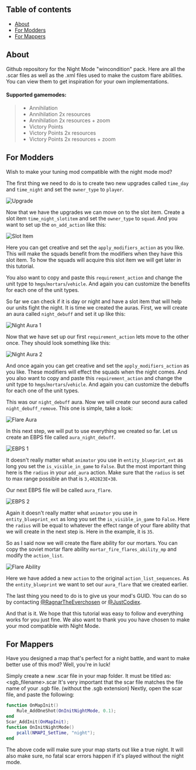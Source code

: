 ## Table of contents
* [About](https://github.com/RagnarTheEverchosen/CoH2NightMode#about)
* [For Modders](https://github.com/RagnarTheEverchosen/CoH2NightMode#for-modders)
* [For Mappers](https://github.com/RagnarTheEverchosen/CoH2NightMode#for-mappers)


## About
Github repository for the Night Mode "wincondition" pack. Here are all the .scar files as well as the .xml files used to make the custom flare abilities. You can view them to get inspiration for your own implementations.

#### Supported gamemodes:
> - Annihilation
> - Annihilation 2x resources
> - Annihilation 2x resources + zoom
> - Victory Points
> - Victory Points 2x resources
> - Victory Points 2x resources + zoom

## For Modders
Wish to make your tuning mod compatible with the night mode mod?

The first thing we need to do is to create two new upgrades called `time_day` and `time_night` and set the `owner_type` to `player`.

![Upgrade](https://i.imgur.com/WrnufDd.png)

Now that we have the upgrades we can move on to the slot item. Create a slot item `time_night_slotitem` and set the `owner_type` to `squad`. And you want to set up the `on_add_action` like this:

![Slot Item](https://i.imgur.com/JzDgoh5.png)

Here you can get creative and set the `apply_modifiers_action` as you like. This will make the squads benefit from the modifiers when they have this slot item. To how the squads will acquire this slot item we will get later in this tutorial.

You also want to copy and paste this `requirement_action` and change the unit type to `hmgs`/`mortars`/`vehicle`. And again you can customize the benefits for each one of the unit types. 

So far we can check if it is day or night and have a slot item that will help our units fight the night. It is time we created the auras. First, we will create an aura called `night_debuff` and set it up like this:

![Night Aura 1](https://i.imgur.com/65f7fLu.png)

Now that we have set up our first `requirement_action` lets move to the other once. They should look something like this:

![Night Aura 2](https://i.imgur.com/7o9PMvl.png)

And once again you can get creative and set the `apply_modifiers_action` as you like. These modifiers will effect the squads when the night comes. And you also want to copy and paste this `requirement_action` and change the unit type to `hmgs`/`mortars`/`vehicle`. And again you can customize the debuffs for each one of the unit types.

This was our `night_debuff` aura. Now we will create our second aura called `night_debuff_remove`. This one is simple, take a look:

![Flare Aura](https://i.imgur.com/Zq9hUAv.png)

In this next step, we will put to use everything we created so far. Let us create an EBPS file called `aura_night_debuff`.

![EBPS 1](https://i.imgur.com/tpiUvht.png)

It doesn't really matter what `animator` you use in `entity_blueprint_ext` as long you set the `is_visible_in_game` to `False`. But the most important thing here is the `radius` in your `add_aura` action. Make sure that the `radius` is set to max range possible an that is `3,402823E+38`.

Our next EBPS file will be called `aura_flare`.

![EBPS 2](https://i.imgur.com/OLRxqS4.png)

Again it doesn't really matter what `animator` you use in `entity_blueprint_ext` as long you set the `is_visible_in_game` to `False`. Here the `radius` will be equal to whatever the effect range of your flare ability that we will create in the next step is. Here in the example, it is `35`.

So as I said now we will create the flare ability for our mortars. You can copy the soviet mortar flare ability `mortar_fire_flares_ability_mp` and modify the `action_list`.

![Flare Ability](https://i.imgur.com/9KMpnm4.png)

Here we have added a new `action` to the original `action_list_sequences`. As the `entity_blueprint` we want to set our `aura_flare` that we created earlier.

The last thing you need to do is to give us your mod's GUID. You can do so by contacting [@RagnarTheEverchosen](https://steamcommunity.com/id/ragnarthegamer/) or [@JustCodiex](https://steamcommunity.com/id/CoDiEx/). 

And that is it. We hope that this tutorial was easy to follow and everything works for you just fine. We also want to thank you you have chosen to make your mod compatible with Night Mode.

## For Mappers
Have you designed a map that's perfect for a night battle, and want to make better use of this mod?
Well, you're in luck!

Simply create a new .scar file in your map folder. It must be titled as:
<sgb_filename>.scar
It's very important that the scar file matches the file name of your .sgb file. (without the .sgb extension)
Nextly, open the scar file, and paste the following:
```` lua
function OnMapInit()
    Rule_AddOneShot(OnInitNightMode, 0.1);
end
Scar_AddInit(OnMapInit);
function OnInitNightMode()
    pcall(NMAPI_SetTime, "night");
end
````
The above code will make sure your map starts out like a true night. It will also make sure, no fatal scar errors happen if it's played without the night mode.
